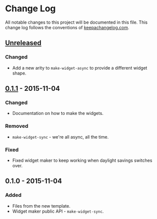 # Change Log
All notable changes to this project will be documented in this file. This change log follows the conventions of [keepachangelog.com](http://keepachangelog.com/).

## [Unreleased][unreleased]
### Changed
- Add a new arity to `make-widget-async` to provide a different widget shape.

## [0.1.1] - 2015-11-04
### Changed
- Documentation on how to make the widgets.

### Removed
- `make-widget-sync` - we're all async, all the time.

### Fixed
- Fixed widget maker to keep working when daylight savings switches over.

## 0.1.0 - 2015-11-04
### Added
- Files from the new template.
- Widget maker public API - `make-widget-sync`.

[unreleased]: https://github.com/your-name/asdf/compare/0.1.1...HEAD
[0.1.1]: https://github.com/your-name/asdf/compare/0.1.0...0.1.1
